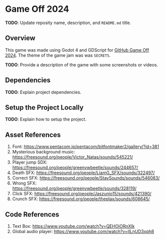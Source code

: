 # Game Off 2024

**TODO**: Update reposity name, description, and `README.md` title.

## Overview 
This game was made using Godot 4 and GDScript for [GitHub Game Off 2024](https://itch.io/jam/game-off-2024). The theme of the game jam was was `SECRETS`.

**TODO**: Provide a description of the game with some screenshots or videos.

## Dependencies

**TODO**: Explain project dependencies.

## Setup the Project Locally

**TODO**: Explain how to setup the project.

## Asset References
1. Font: https://www.pentacom.jp/pentacom/bitfontmaker2/gallery/?id=381
2. Mysterious background music: https://freesound.org/people/Victor_Natas/sounds/545221/
3. Player jump SDX: https://freesound.org/people/greenvwbeetle/sounds/244657/
4. Death SFX: https://freesound.org/people/LiamG_SFX/sounds/322497/
5. Correct SFX: https://freesound.org/people/StavSounds/sounds/546083/
6. Wrong SFX: https://freesound.org/people/greenvwbeetle/sounds/328119/ 
7. Click SFX: https://freesound.org/people/Jaszunio15/sounds/421390/
8. Crunch SFX: https://freesound.org/people/theplax/sounds/608645/

## Code References
1. Text Box: https://www.youtube.com/watch?v=QEHOiORnXIk 
2. Global audio player: https://www.youtube.com/watch?v=lILnUD3xph8